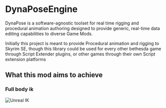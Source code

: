﻿# DynaPoseEngine

DynaPose is a software-agnostic toolset for real time rigging and procedural animation authoring designed to provide generic, 
real-time data editing capabilities to diverse Game Mods.

Initially this project is meant to provide Procedural animation and rigging to Skyrim SE, though this library could be used
for every other bethesda game through Script Extender plugins, or other games through their own Script extension platforms

## What this mod aims to achieve

### Full body ik

![Unreal IK](https://d1iv7db44yhgxn.cloudfront.net/documentation/images/b9ae2ff6-1f25-4aed-8a21-9c4c3539914e/fbikpass1.gif)



